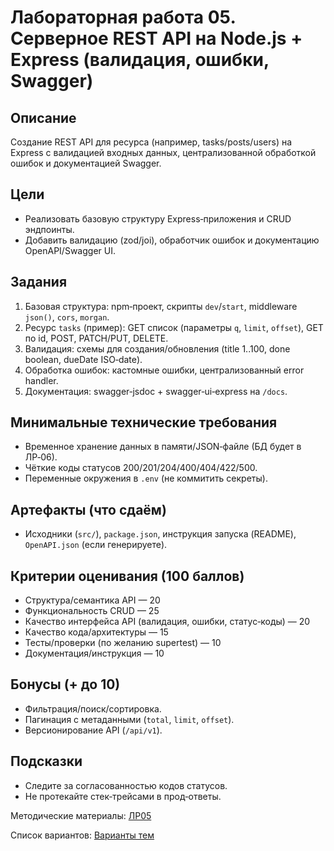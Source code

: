 # Лабораторная работа 05. Серверное REST API на Node.js + Express (валидация, ошибки, Swagger)

## Описание
Создание REST API для ресурса (например, tasks/posts/users) на Express с валидацией входных данных, централизованной обработкой ошибок и документацией Swagger.

## Цели
- Реализовать базовую структуру Express‑приложения и CRUD эндпоинты.
- Добавить валидацию (zod/joi), обработчик ошибок и документацию OpenAPI/Swagger UI.

## Задания
1. Базовая структура: npm‑проект, скрипты `dev`/`start`, middleware `json()`, `cors`, `morgan`.
2. Ресурс `tasks` (пример): GET список (параметры `q`, `limit`, `offset`), GET по id, POST, PATCH/PUT, DELETE.
3. Валидация: схемы для создания/обновления (title 1..100, done boolean, dueDate ISO‑date).
4. Обработка ошибок: кастомные ошибки, централизованный error handler.
5. Документация: swagger‑jsdoc + swagger‑ui‑express на `/docs`.

## Минимальные технические требования
- Временное хранение данных в памяти/JSON‑файле (БД будет в ЛР‑06).
- Чёткие коды статусов 200/201/204/400/404/422/500.
- Переменные окружения в `.env` (не коммитить секреты).

## Артефакты (что сдаём)
- Исходники (`src/`), `package.json`, инструкция запуска (README), `OpenAPI.json` (если генерируете).

## Критерии оценивания (100 баллов)
- Структура/семантика API — 20
- Функциональность CRUD — 25
- Качество интерфейса API (валидация, ошибки, статус‑коды) — 20
- Качество кода/архитектуры — 15
- Тесты/проверки (по желанию supertest) — 10
- Документация/инструкция — 10

## Бонусы (+ до 10)
- Фильтрация/поиск/сортировка.
- Пагинация с метаданными (`total`, `limit`, `offset`).
- Версионирование API (`/api/v1`).

## Подсказки
- Следите за согласованностью кодов статусов.
- Не протекайте стек‑трейсами в прод‑ответы.

Методические материалы: [ЛР05](./Лабораторная_работа_05_Методические_материалы.md)

Список вариантов: [Варианты тем](./Варианты.md)
